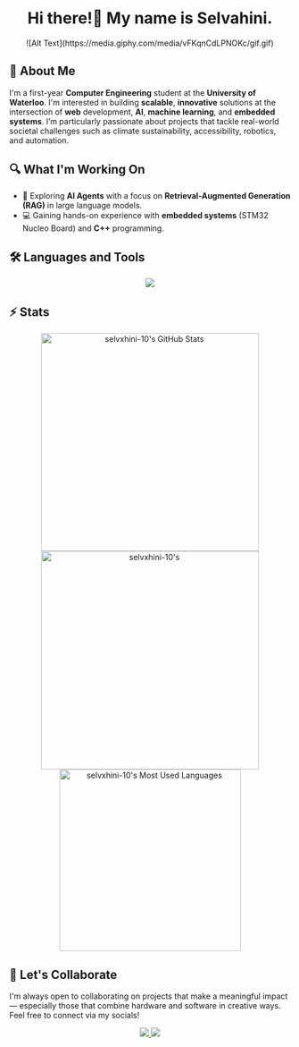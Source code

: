 <h1 align="center">Hi there!👋 My name is Selvahini.</h1>

<p align="center">
![Alt Text](https://media.giphy.com/media/vFKqnCdLPNOKc/gif.gif)
</p>

## 💬 About Me
I'm a first-year **Computer Engineering** student at the **University of Waterloo**. I'm interested in building **scalable**, **innovative** solutions at the intersection of **web** development, **AI**, **machine learning**, and **embedded systems**. I’m particularly passionate about projects that tackle real-world societal challenges such as climate sustainability, accessibility, robotics, and automation.

## 🔍 What I'm Working On
- 🤖 Exploring **AI Agents** with a focus on **Retrieval-Augmented Generation (RAG)** in large language models.
- 💻 Gaining hands-on experience with **embedded systems** (STM32 Nucleo Board) and **C++** programming.

## 🛠️ Languages and Tools

<p align="center">
  <img src="https://skillicons.dev/icons?i=html,css,bootstrap,tailwind,js,git,postman,figma,java,nodejs,react,arduino,python,unity,flask,express,fastapi,cpp,java,dart,eclipse,flutter,netlify,npm,opencv,pycharm,pytorch,threejs,tensorflow,vercel,visualstudio" />
</p>

## ⚡️ Stats
<div align=center>
  <img width=390 src="https://github-readme-stats.vercel.app/api?username=selvxhini-10&theme=transparent&count_private=true&show_icons=true&rank_icon=github&locale=en" alt="selvxhini-10's GitHub Stats" />
  <img width=390 src="https://github-readme-streak-stats.herokuapp.com/?user=selvxhini-10&theme=transparent&count_private=true&border_radius=10&locale=en" alt="selvxhini-10's" />
  <img width=325 src="https://github-readme-stats.vercel.app/api/top-langs?username=selvxhini-10&theme=transparent&layout=donut&hide=css&langs_count=8&border_radius=10&show_icons=true&locale=en" alt="selvxhini-10's Most Used Languages" />
</div>

## 🤝 Let's Collaborate
I'm always open to collaborating on projects that make a meaningful impact — especially those that combine hardware and software in creative ways. Feel free to connect via my socials!

<div align="center">
  <a href="selvahinik10@gmail.com">
    <img src="https://img.shields.io/badge/Gmail-333333?style=for-the-badge&logo=gmail&logoColor=red" />
  </a>
  <a href="https://www.linkedin.com/in/selvahini-kamalarajan/" target="_blank">
    <img src="https://img.shields.io/badge/LinkedIn-0077B5?style=for-the-badge&logo=linkedin&logoColor=white" target="_blank" />
  </a>
</div>
